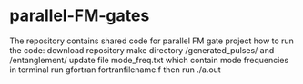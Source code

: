 # parallel-FM-gates
The repository contains shared code for parallel FM gate project
how to run the code: 
download repository 
make directory /generated_pulses/ and /entanglement/
update file mode_freq.txt which contain mode frequencies 
in terminal run gfortran fortranfilename.f
then run ./a.out

